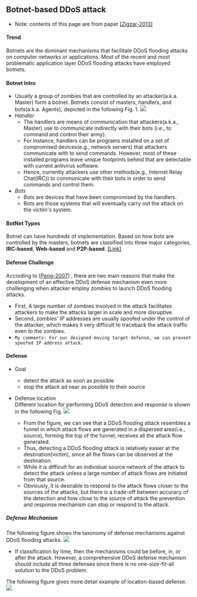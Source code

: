 Botnet-based DDoS attack
---

- Note: contents of this page are from paper [[Zigzar-2013]]()

#### Trend
Botnets are the dominant mechanisms that facilitate DDoS flooding attacks on computer networks or applications. Most of the recent and most problematic application layer DDoS flooding attacks have employed botnets.


#### Botnet Intro
- Usually a group of zombies that are controlled by an attacker(a.k.a. Master) form a botnet. Botnets consist of masters, handlers, and bots(a.k.a. Agents), depicted in the following Fig. 1.
![](https://github.com/hxwang/Security-Summary/blob/master/DDoS/botnet-example.PNG)
- *Handler*
    -  The handlers are means of communication that attackers(a.k.a., Master) use to communicate indirectly with their bots (i.e., to command and control their army).
    -  For instance, handlers can be programs installed on a set of compromised devices(e.g., network servers) that attackers communicate with to send commands. However, most of these installed programs leave unique footprints behind that are detectable with current antivirus software.
    - Hence, currently attackers use other methods(e.g., Internet Relay Chat(IRC)) to communicate with their bots in order to send commands and control them.
- *Bots*
    - Bots are devices that have been compromised by the handlers. 
    - Bots are those systems that will eventually carry out the attack on the victim's system.
    
#### BotNet Types
Botnet can have hundreds of implementation. Based on how bots are controlled by the masters, botnets are classified into three major categories, **IRC-based**, **Web-based** and **P2P-based**. [[Link]](https://github.com/hxwang/Security-Summary/blob/master/DDoS/botnet-types.md)


#### Defense Challenge
According to [[Peng-2007]](http://dl.acm.org/citation.cfm?id=1216373) , there are two main reasons that make the development of an effective DDoS defense mechanism even more challenging when attacker employ zombies to launch DDoS flooding attacks.

- First, A large number of zombies involved in the attack facilitates attackers to make the attacks larger in scale and more disruptive.
- Second, zombies' IP addresses are usually spoofed under the control of the attacker, which makes it very difficult to traceback the attack traffic even to the zombies.
- `My comments: For our designed moving target defense, we can prevent spoofed IP address attack.`

#### Defense 
- Goal
	- detect the attack as soon as possible
	- stop the attack ad near as possible to their source
	
- Defense location	
Different location for performing DDoS detection and response is shown in the following Fig.
![](https://github.com/hxwang/Security-Summary/blob/master/DDoS/botnet-defense-location.PNG)
	- From the figure, we can see that a DDoS flooding attack resembles a funnel in which attack flows are generated in a dispersed area(i.e., source), forming the top of the funnel, receives all the attack flow generated.
	- Thus, detecting a DDoS flooding attack is relatively easier at the destination(victim), since all the flows can be observed at the destination.
	- While it is difficult for an individual source network of the attack to detect the attack unless a large number of attack flows are initiated from that source.
	- Obviously, it is desirable to respond to the attack flows closer to the sources of the attacks, but there is a trade-off between accuracy of the detection and how close to the source of attack the prevention and response mechanism can stop or respond to the attack.

##### Defense Mechanism
The following figure shows the taxonomy of defense mechanisms against DDoS flooding attacks.
![](https://github.com/hxwang/Security-Summary/blob/master/DDoS/botnet-defense-taxonomy.PNG)

- If classification by time, then the mechanisms could be before, in, or after the attack. However, a comprehensive DDoS defense mechanism should include all three defenses since there is no one-size-fit-all solution to the DDoS problem.

The following figure gives more detail example of location-based defense.
![](https://github.com/hxwang/Security-Summary/blob/master/DDoS/botnet-network-level-defense-by-location.PNG)

